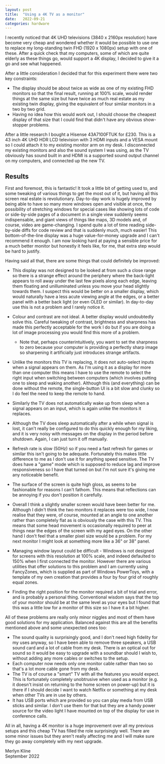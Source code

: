 ```yaml
---
layout: post
title:  "Using a 4K TV as a monitor"
date:   2022-09-21
categories: hardware
---
```

I recently noticed that 4K UHD televisions (3840 x 2160px resolution) have become very cheap and wondered whether it would be possible to use one to replace my long-standing twin FHD (1920 x 1080px) setup with one of these. After a quick check that my computers, some of which are quite elderly as these things go, would support a 4K display, I decided to give it a go and see what happened.

After a little consideration I decided that for this experiment there were two key constraints:

* The display should be about twice as wide as one of my existing FHD monitors so that the final result, running at 100% scale, would render things at the same size but have twice as much real estate as my existing twin display, giving the equivalent of four similar monitors in a two by two grid.
* Having no idea how this would work out, I should choose the cheapest display of that size that I could find that didn't have any obvious show-stopper problems.

After a little research I bought a Hisense 43A7100FTUK for £230. This is a 43 inch 4K UHD HDR LCD television with 3 HDMI inputs and a VESA mount so I could attach it to my existing monitor arm on my desk. I disconnected my existing monitors and also the sound system I was using, as the TV obviously has sound built in and HDMI is a supported sound output channel on my computers, and connected up the new TV.

## Results

First and foremost, this is fantastic! It took a little bit of getting used to, and some tweaking of various things to get the most out of it, but having all this screen real estate is revolutionary. Day-to-day work is hugely improved by being able to have so many more windows open and visible at once, the possibility of stretching windows for special cases like showing lots of code or side-by-side pages of a document in a single view suddenly seems indispensable, and giant views of things like maps, 3D models and, of course, video are game-changing. I spend quite a lot of time reading side-by-side diffs for code review and that is suddenly much, much easier! This bottom-of-the-line display was a huge value-for-money upgrade and I can't recommend it enough. I am now looking hard at paying a sensible price for a much better monitor but honestly it feels like, for me, that extra step would be hard to justify.

Having said all that, there are some things that could definitely be improved:

* This display was not designed to be looked at from such a close range so there is a strange effect around the periphery where the back-light appears to roll away under the last few pixels along each edge, leaving them floating and unilluminated unless you move your head slightly towards them. I suspect this would be better on a smaller display, which would naturally have a less acute viewing angle at the edges, or a better panel with a better back light (or even OLED or similar). In day-to-day use this is not a problem and I rarely notice it.
* Colour and contrast are not ideal. A better display would undoubtedly solve this. Careful tweaking of contrast, brightness and sharpness has made this perfectly acceptable for the work I do but if you are doing a lot of image processing you would find this more of a problem.

  * Note that, perhaps counterintuitively, you want to set the sharpness to zero because your computer is providing a perfectly sharp image so sharpening it artificially just introduces strange artifacts.

* Unlike the monitors this TV is replacing, it does not auto-select inputs when a signal appears on them. As I'm using it as a display for more than one computer this means I have to use the remote to select the right input when switching between computers (which involves putting one to sleep and waking another). Although this (and everything) can be done without the remote, the single-button UI is a bit slow and clunky so I do feel the need to keep the remote to hand.
* Similarly the TV does not automatically wake up from sleep when a signal appears on an input, which is again unlike the monitors it replaces.
* Although the TV does sleep automatically after a while when signal is lost, it can't really be configured to do this quickly enough for my liking, and it is very noisy with messages on the display in the period before shutdown. Again, I can just turn it off manually.
* Refresh rate is slow (50Hz) so if you need a fast refresh for games or similar this isn't going to be adequate. Fortunately this makes little difference to me as I don't use it for anything speed sensitive. The TV does have a "game" mode which is supposed to reduce lag and improve responsiveness so I have that turned on but I'm not sure it's giving me any noticeable benefit.
* The surface of the screen is quite high gloss, as seems to be fashionable for reasons I can't fathom. This means that reflections can be annoying if you don't position it carefully.
* Overall I think a slightly smaller screen would have been better for me. Although I didn't think the two monitors it replaces were too wide, I now realise that they were, of course, mounted at an angle to one another rather than completely flat as is obviously the case with this TV. This means that some head movement is occasionally required to peer at things near the edges of the screen with my aged eyes. On the other hand I don't feel that a smaller pixel size would be a problem. For my next monitor I might look at something more like a 36" or 38" panel.
* Managing window layout could be difficult - Windows is not designed for screens with this resolution at 100% scale, and indeed defaulted to 150% when I first connected the monitor. However there are various utilities that offer solutions to this problem and I am currently using FancyZones, which is supplied as part of Windows PowerToys, with a template of my own creation that provides a four by four grid of roughly equal zones.
* Finding the right position for the monitor required a bit of trial and error, and is probably a personal thing. Conventional wisdom says that the top of your monitor should be at the same level as your eyes but I found that this was a little low for a monitor of this size so I have it a bit higher.

All of these problems are really only minor niggles and most of them have good solutions for my application. Balanced against this are all the benefits mentioned above and some unexpected ones too:

* The sound quality is surprisingly good, and I don't need high fidelity for my uses anyway, so I have been able to remove three speakers, a USB sound card and a lot of cable from my desk. There is an optical out for sound so it would be easy to upgrade with a soundbar should I wish to, without adding any more cables or switches to the setup.
* Each computer now needs only one monitor cable rather than two so that's a lot more cable gone from my desk.
* The TV is of course a "smart" TV with all the features you would expect. This is fortunately completely unobtrusive when used as a monitor (e.g. it doesn't insist on returning to the home screen on power-up) but it is there if I should decide I want to watch Netflix or something at my desk when other TVs are in use by others.
* It has USB ports which are provided so you can play media from USB sticks and similar. I don't use them for that but they are a handy power source for the video light I have mounted on top of the display for use in conference calls.

All in all, having a 4K monitor is a huge improvement over all my previous setups and this cheap TV has filled the role surprisingly well. There are some minor issues but they aren't really affecting me and I will make sure they go away completely with my next upgrade.

Merlyn Kline  
September 2022

